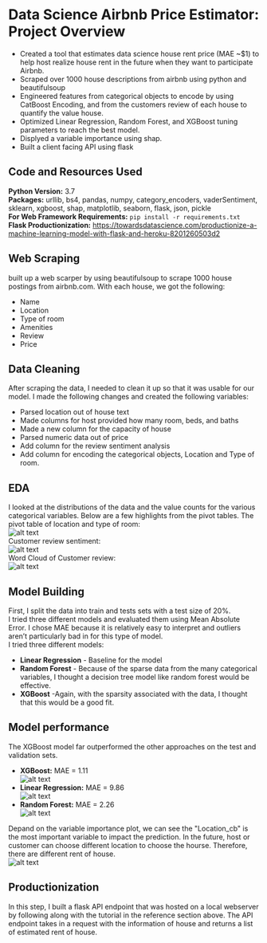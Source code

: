 # Data Science Airbnb Price Estimator: Project Overview
* Created a tool that estimates data science house rent price (MAE ~$1) to help host realize house rent in the future when they want to participate Airbnb.
* Scraped over 1000 house descriptions from airbnb using python and beautifulsoup
* Engineered features from categorical objects to encode by using CatBoost Encoding, and from the customers review of each house to quantify the value house.
* Optimized Linear Regression, Random Forest, and XGBoost tuning parameters to reach the best model.
* Displyed a variable importance using shap.
* Built a client facing API using flask

## Code and Resources Used
**Python Version:** 3.7  
**Packages:** urllib, bs4, pandas, numpy, category_encoders, vaderSentiment, sklearn, xgboost, shap, matplotlib, seaborn, flask, json, pickle  
**For Web Framework Requirements:** `pip install -r requirements.txt`    
**Flask Productionization:** https://towardsdatascience.com/productionize-a-machine-learning-model-with-flask-and-heroku-8201260503d2  

## Web Scraping
built up a web scarper by using beautifulsoup to scrape 1000 house postings from airbnb.com. With each house, we got the following:
* Name
* Location
* Type of room
* Amenities
* Review
* Price

## Data Cleaning
After scraping the data, I needed to clean it up so that it was usable for our model. I made the following changes and created the following variables:
* Parsed location out of house text
* Made columns for host provided how many room, beds, and baths
* Made a new column for the capacity of house 
* Parsed numeric data out of price
* Add column for the review sentiment analysis
* Add column for encoding the categorical objects, Location and Type of room.  

## EDA
I looked at the distributions of the data and the value counts for the various categorical variables. Below are a few highlights from the pivot tables.
The pivot table of location and type of room:  
![alt text](https://github.com/ILing82816/ds_airbnb_proj/blob/master/Figure/location_table.PNG)  
Customer review sentiment:  
![alt text](https://github.com/ILing82816/ds_airbnb_proj/blob/master/Figure/review_sentiment_analysis.png)  
Word Cloud of Customer review:  
![alt text](https://github.com/ILing82816/ds_airbnb_proj/blob/master/Figure/word_cloud.png)  

## Model Building
First, I split the data into train and tests sets with a test size of 20%.  
I tried three different models and evaluated them using Mean Absolute Error. I chose MAE because it is relatively easy to interpret and outliers aren’t particularly bad in for this type of model.  
I tried three different models:  
* **Linear Regression** - Baseline for the model
* **Random Forest** - Because of the sparse data from the many categorical variables, I thought a decision tree model like random forest would be effective.
* **XGBoost** -Again, with the sparsity associated with the data, I thought that this would be a good fit.   

## Model performance
The XGBoost model far outperformed the other approaches on the test and validation sets.
* **XGBoost:** MAE = 1.11   
![alt text](https://github.com/ILing82816/ds_airbnb_proj/blob/master/Figure/XGBoost_model.png)   
* **Linear Regression:** MAE = 9.86  
![alt text](https://github.com/ILing82816/ds_airbnb_proj/blob/master/Figure/linear_model.png)  
* **Random Forest:** MAE = 2.26  
![alt text](https://github.com/ILing82816/ds_airbnb_proj/blob/master/Figure/Random_Forest_model.png)  

Depand on the variable importance plot, we can see the "Location_cb" is the most important variable to impact the prediction. In the future, host or customer can choose different location to choose the hourse. Therefore, there are different rent of house.  
![alt text](https://github.com/ILing82816/ds_airbnb_proj/blob/master/Figure/model_explanation.png)  

## Productionization
In this step, I built a flask API endpoint that was hosted on a local webserver by following along with the tutorial in the reference section above. The API endpoint takes in a request with the information of house and returns a list of estimated rent of house.
